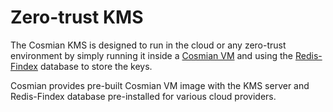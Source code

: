 # Zero-trust KMS

The Cosmian KMS is designed to run in the cloud or any zero-trust environment by simply running it inside
a [Cosmian VM](https://docs.cosmian.com/compute/cosmian_vm/overview/)
and using the [Redis-Findex](./high_availability_mode.md) database to store the keys.

Cosmian provides pre-built Cosmian VM image with the KMS server and Redis-Findex database pre-installed for various
cloud providers.

